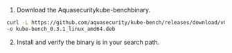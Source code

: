 1. Download the Aquasecuritykube-benchbinary.   

```bash
curl -L https://github.com/aquasecurity/kube-bench/releases/download/v0.3.1/kube-bench_0.3.1_linux_amd64.deb \
-o kube-bench_0.3.1_linux_amd64.deb
```

2. Install and verify the binary is in your search path.